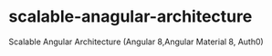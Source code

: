 # scalable-anagular-architecture
Scalable Angular Architecture (Angular 8,Angular Material 8, Auth0) 
